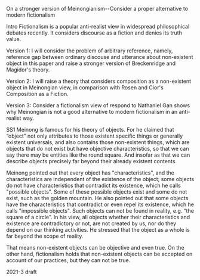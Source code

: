 On a stronger version of Meinongianism--Consider a proper alternative to modern fictionalism

Intro
Fictionalism is a popular anti-realist view in widespread philosophical debates recently. It considers discourse as a fiction and denies its truth value.

Version 1: I will consider the problem of arbitrary reference, namely, reference gap between ordinary discouse and utterance about non-existent object in this paper and raise a stronger version of Breckenridge and Magidor's theory.

Version 2: I will raise a theory that considers composition as a non-existent object in Meinongian view, in comparison with Rosen and Cior's Composition as a Fiction.

Version 3: Consider a fictionalism view of respond to Nathaniel Gan shows why Meinongian is not a good alternative to modern fictionalism in an anti-realist way.

SS1
Meinong is famous for his theory of objects. For he claimed that “object” not only attributes to those existent specific things or generally existent universals, and also contains those non-existent things, which are objects that do not exist but have objective characteristics, so that we can say there may be entities like the round square. And insofar as that we can describe objects precisely far beyond their already existent contents.

Meinong pointed out that every object has "characteristics", and the characteristics are independent of the existence of the object; some objects do not have characteristics that contradict its existence, which he calls "possible objects". Some of these possible objects exist and some do not exist, such as the golden mountain. He also pointed out that some objects have the characteristics that contradict or even repel its existence, which he calls "impossible objects". Such objects can not be found in reality, e.g. “the square of a circle”. In his view, all objects whether their characteristics and existence are contradictory or not, are not created by us, nor do they depend on our thinking activities. He stressed that the object as a whole is far beyond the scope of reality.

That means non-existent objects can be objective and even true. On the other hand, fictionalism holds that non-existent objects can be accepted on account of our practices, but they can not be true.

2021-3 draft
